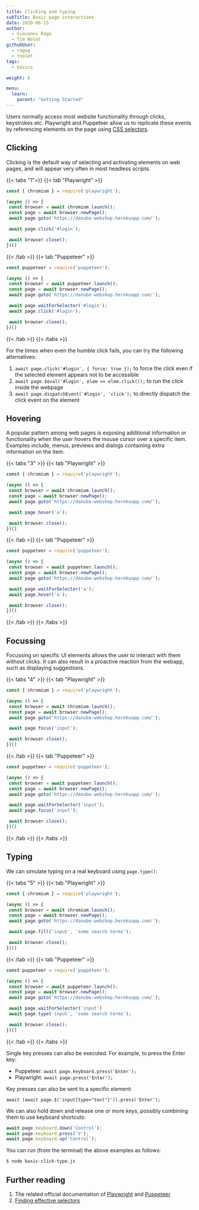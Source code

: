 ```yaml
---
title: Clicking and typing
subTitle: Basic page interactions
date: 2020-06-15
author:
  - Giovanni Rago
  - Tim Nolet
githubUser:
  - ragog
  - tnolet
tags:
  - basics

weight: 6

menu:
  learn:
    parent: "Getting Started"
---
```


Users normally access most website functionality through clicks, keystrokes etc. Playwright and Puppeteer allow us to replicate these events by referencing elements on the page using [CSS selectors](https://developer.mozilla.org/en-US/docs/Learn/CSS/Building_blocks/Selectors).

<!-- more -->

## Clicking

Clicking is the default way of selecting and activating elements on web pages, and will appear very often in most headless scripts.

{{< tabs "1">}}
{{< tab "Playwright" >}}
 ```js
const { chromium } = require('playwright');

(async () => {
  const browser = await chromium.launch();
  const page = await browser.newPage();
  await page.goto('https://danube-webshop.herokuapp.com/');

  await page.click('#login');

  await browser.close();
})()
 ```
{{< /tab >}}
{{< tab "Puppeteer" >}}
 ```js
const puppeteer = require('puppeteer');

(async () => {
  const browser = await puppeteer.launch();
  const page = await browser.newPage();
  await page.goto('https://danube-webshop.herokuapp.com/');

  await page.waitForSelector('#login');
  await page.click('#login');

  await browser.close();
})()
 ```
{{< /tab >}}
{{< /tabs >}}

For the times when even the humble click fails, you can try the following alternatives:
1. `await page.click('#login', { force: true });` to force the click even if the selected element appears not to be accessible
2. `await page.$eval('#login', elem => elem.click());` to run the click inside the webpage
3. `await page.dispatchEvent('#login', 'click');` to directly dispatch the click event on the element

## Hovering

A popular pattern among web pages is exposing additional information or functionality when the user hovers the mouse cursor over a specific item. Examples include, menus, previews and dialogs containing extra information on the item.

{{< tabs "3" >}}
{{< tab "Playwright" >}}
 ```js
const { chromium } = require('playwright');

(async () => {
  const browser = await chromium.launch();
  const page = await browser.newPage();
  await page.goto('https://danube-webshop.herokuapp.com/');

  await page.hover('a');

  await browser.close();
})()
 ```
{{< /tab >}}
{{< tab "Puppeteer" >}}
 ```js
const puppeteer = require('puppeteer');

(async () => {
  const browser = await puppeteer.launch();
  const page = await browser.newPage();
  await page.goto('https://danube-webshop.herokuapp.com/');

  await page.waitForSelector('a');
  await page.hover('a');

  await browser.close();
})()
 ```
{{< /tab >}}
{{< /tabs >}}

## Focussing

Focussing on specific UI elements allows the user to interact with them without clicks. It can also result in a proactive reaction from the webapp, such as displaying suggestions.

{{< tabs "4" >}}
{{< tab "Playwright" >}}
 ```js
const { chromium } = require('playwright');

(async () => {
  const browser = await chromium.launch();
  const page = await browser.newPage();
  await page.goto('https://danube-webshop.herokuapp.com/');

  await page.focus('input');

  await browser.close();
})()
 ```
{{< /tab >}}
{{< tab "Puppeteer" >}}
 ```js
const puppeteer = require('puppeteer');

(async () => {
  const browser = await puppeteer.launch();
  const page = await browser.newPage();
  await page.goto('https://danube-webshop.herokuapp.com/');

  await page.waitForSelector('input');
  await page.focus('input');

  await browser.close();
})()
 ```
{{< /tab >}}
{{< /tabs >}}

## Typing

We can simulate typing on a real keyboard using `page.type()`:

{{< tabs "5" >}}
{{< tab "Playwright" >}}
 ```js
const { chromium } = require('playwright');

(async () => {
  const browser = await chromium.launch();
  const page = await browser.newPage();
  await page.goto('https://danube-webshop.herokuapp.com/');

  await page.fill('input', 'some search terms');

  await browser.close();
})()
 ```
{{< /tab >}}
{{< tab "Puppeteer" >}}
 ```js
const puppeteer = require('puppeteer');

(async () => {
  const browser = await puppeteer.launch();
  const page = await browser.newPage();
  await page.goto('https://danube-webshop.herokuapp.com/');

  await page.waitForSelector('input')
  await page.type('input', 'some search terms');

  await browser.close();
})()
 ```
{{< /tab >}}
{{< /tabs >}}

Single key presses can also be executed. For example, to press the Enter key:
- Puppeteer: `await page.keyboard.press('Enter');`
- Playwright: `await page.press('Enter');`

Key presses can also be sent to a specific element:

`await (await page.$('input[type="text"]')).press('Enter');`

We can also hold down and release one or more keys, possibly combining them to use keyboard shortcuts:

```js
await page.keyboard.down('Control');
await page.keyboard.press('V');
await page.keyboard.up('Control');
```

You can run (from the terminal) the above examples as follows:
```sh
$ node basic-click-type.js
```

## Further reading
1. The related official documentation of [Playwright](https://playwright.dev/docs/input#mouse-click) and [Puppeteer](https://pptr.dev/#?product=Puppeteer&version=v10.2.0&show=api-pageclickselector-options)
2. [Finding effective selectors](/learn/headless/basics-selectors/)
